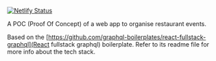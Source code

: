 [![Netlify Status](https://api.netlify.com/api/v1/badges/cadd0e3b-5e7b-4495-b975-b292e07ca106/deploy-status)](https://app.netlify.com/sites/tablefriends/deploys)

A POC (Proof Of Concept) of a web app to organise restaurant events.

Based on the [https://github.com/graphql-boilerplates/react-fullstack-graphql](React fullstack graphql) boilerplate. Refer to its readme file for more info about the tech stack.
